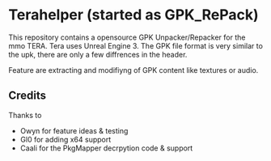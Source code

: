 # Terahelper (started as GPK_RePack)

This repository contains a opensource GPK Unpacker/Repacker for the mmo TERA. 
Tera uses Unreal Engine 3. The GPK file format is very similar to the upk, there are only a few diffrences in the header.

Feature are extracting and modifiyng of GPK content like textures or audio.

## Credits

Thanks to 
- Owyn for feature ideas & testing
- Gl0 for adding x64 support
- Caali for the PkgMapper decrpytion code & support

